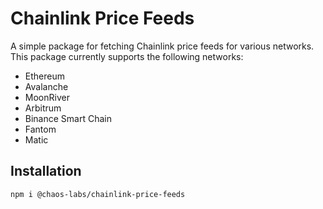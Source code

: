 # Chainlink Price Feeds

A simple package for fetching Chainlink price feeds for various networks. This package currently supports the following networks:

- Ethereum
- Avalanche
- MoonRiver
- Arbitrum
- Binance Smart Chain
- Fantom
- Matic

## Installation

`npm i @chaos-labs/chainlink-price-feeds`
